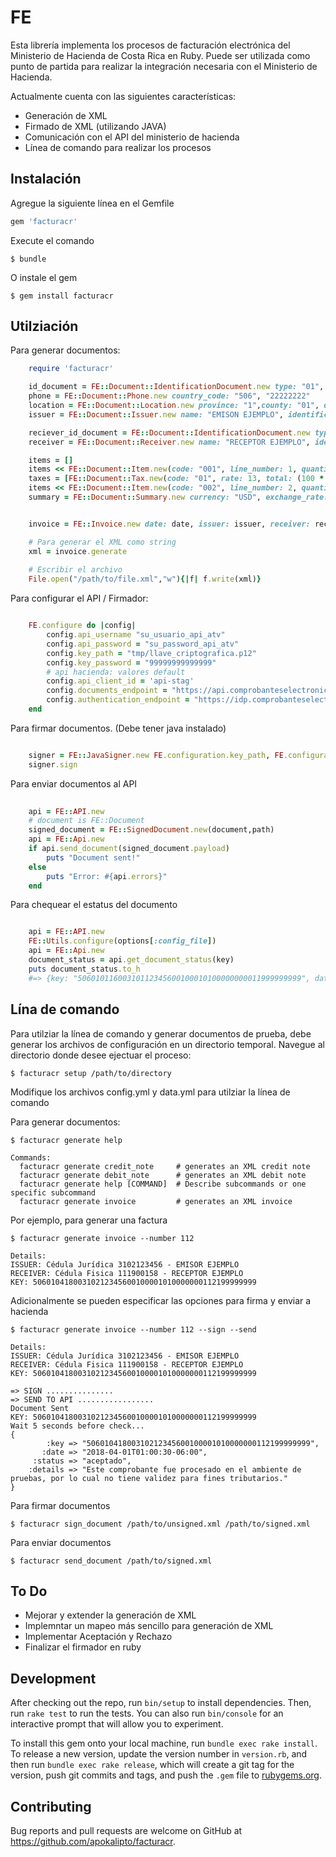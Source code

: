 # FE

Esta librería implementa los procesos de facturación electrónica del Ministerio de Hacienda de Costa Rica en Ruby. Puede ser utilizada como punto de partida para realizar la integración necesaria con el Ministerio de Hacienda.

Actualmente cuenta con las siguientes características:

- Generación de XML
- Firmado de XML (utilizando JAVA)
- Comunicación con el API del ministerio de hacienda
- Línea de comando para realizar los procesos

## Instalación

Agregue la siguiente línea en el Gemfile

```ruby
gem 'facturacr'
```

Execute el comando

    $ bundle

O instale el gem

    $ gem install facturacr

## Utilziación

Para generar documentos:

```ruby
	require 'facturacr'

	id_document = FE::Document::IdentificationDocument.new type: "01", number: "112345678"
	phone = FE::Document::Phone.new country_code: "506", "22222222" 
	location = FE::Document::Location.new province: "1",county: "01", district: "01", others: "Otras señas"
	issuer = FE::Document::Issuer.new name: "EMISON EJEMPLO", identification_document: id_document, location: location, phone: phone, email: "emisor@ejemplo.com"

	reciever_id_document = FE::Document::IdentificationDocument.new type: "02", number: "3102123456"
	receiver = FE::Document::Receiver.new name: "RECEPTOR EJEMPLO", identification_document: id_document

	items = []
	items << FE::Document::Item.new(code: "001", line_number: 1, quantity: 1, unit: "Sp", description: "Desarrollo de Software y Mantenimiento", unit_price: 300, subtotal: 300, net_total: 300, total: 300)
	taxes = [FE::Document::Tax.new(code: "01", rate: 13, total: (100 * 0.13))]
	items << FE::Document::Item.new(code: "002", line_number: 2, quantity: 2, unit: "Unid", description: "Impresora de POS", unit_price: 50, total: 100, taxes: taxes, net_total: 113, subtotal: 100)
	summary = FE::Document::Summary.new currency: "USD", exchange_rate: 575, services_exent_total: 300, goods_taxable_total: 100, exent_total: 300, taxable_total: 100, subtotal: 400, gross_total: 400, tax_total: 13, net_total: 413


	invoice = FE::Invoice.new date: date, issuer: issuer, receiver: receiver, number: number, items: items, condition: condition, credit_term: credit_term, summary: summary, security_code: "12345678", document_situation: "1"

	# Para generar el XML como string
	xml = invoice.generate
	
	# Escribir el archivo
	File.open("/path/to/file.xml","w"){|f| f.write(xml)}
```

Para configurar el API / Firmador:
```ruby

	FE.configure do |config|
		config.api_username "su_usuario_api_atv"
		config.api_password = "su_password_api_atv"
		config.key_path = "tmp/llave_criptografica.p12"
		config.key_password = "99999999999999"
		# api hacienda: valores default
		config.api_client_id = 'api-stag'
		config.documents_endpoint = "https://api.comprobanteselectronicos.go.cr/recepcion-sandbox/v1"
		config.authentication_endpoint = "https://idp.comprobanteselectronicos.go.cr/auth/realms/rut-stag/protocol/openid-connect/token"s
	end
```

Para firmar documentos. (Debe tener java instalado)
```ruby

	signer = FE::JavaSigner.new FE.configuration.key_path, FE.configuration.key_password, "/path/to/unsigned.xml", "/path/to/signed.xml"
	signer.sign
```


Para enviar documentos al API
```ruby
	
	api = FE::API.new
	# document is FE::Document
	signed_document = FE::SignedDocument.new(document,path)
	api = FE::Api.new
	if api.send_document(signed_document.payload)
		puts "Document sent!"
	else
		puts "Error: #{api.errors}"
	end
```

Para chequear el estatus del documento
```ruby

	api = FE::API.new	
	FE::Utils.configure(options[:config_file])
	api = FE::Api.new
	document_status = api.get_document_status(key)
	puts document_status.to_h
	#=> {key: "50601011600310112345600100010100000000011999999999", date: "2016-01-01T00:00:00-0600", status: "aceptado", datails: ""}
```

## Lína de comando

Para utilziar la línea de comando y generar documentos de prueba, debe generar los archivos de configuración en un directorio temporal. Navegue al directorio donde desee ejectuar el proceso:

	$ facturacr setup /path/to/directory	

Modifique los archivos config.yml y data.yml para utilziar la línea de comando

Para generar documentos:

	$ facturacr generate help
	
	Commands:
	  facturacr generate credit_note     # generates an XML credit note
	  facturacr generate debit_note      # generates an XML debit note
	  facturacr generate help [COMMAND]  # Describe subcommands or one specific subcommand
	  facturacr generate invoice         # generates an XML invoice

Por ejemplo, para generar una factura

	
	$ facturacr generate invoice --number 112
	
	Details:
	ISSUER: Cédula Jurídica 3102123456 - EMISOR EJEMPLO
	RECEIVER: Cédula Fisica 111900158 - RECEPTOR EJEMPLO
	KEY: 50601041800310212345600100001010000000112199999999	

Adicionalmente se pueden especificar las opciones para firma y enviar a hacienda

	$ facturacr generate invoice --number 112 --sign --send
	
	Details:
	ISSUER: Cédula Jurídica 3102123456 - EMISOR EJEMPLO
	RECEIVER: Cédula Fisica 111900158 - RECEPTOR EJEMPLO
	KEY: 50601041800310212345600100001010000000112199999999
	
	=> SIGN ...............
	=> SEND TO API .................
	Document Sent
	KEY: 50601041800310212345600100001010000000112199999999
	Wait 5 seconds before check...
	{
	        :key => "50601041800310212345600100001010000000112199999999",
	       :date => "2018-04-01T01:00:30-06:00",
	     :status => "aceptado",
	    :details => "Este comprobante fue procesado en el ambiente de pruebas, por lo cual no tiene validez para fines tributarios."
	}	


Para firmar documentos

	$ facturacr sign_document /path/to/unsigned.xml /path/to/signed.xml

Para enviar documentos

	$ facturacr send_document /path/to/signed.xml		

## To Do

- Mejorar y extender la generación de XML
- Implemntar un mapeo más sencillo para generación de XML
- Implementar Aceptación y Rechazo
- Finalizar el firmador en ruby

## Development

After checking out the repo, run `bin/setup` to install dependencies. Then, run `rake test` to run the tests. You can also run `bin/console` for an interactive prompt that will allow you to experiment.

To install this gem onto your local machine, run `bundle exec rake install`. To release a new version, update the version number in `version.rb`, and then run `bundle exec rake release`, which will create a git tag for the version, push git commits and tags, and push the `.gem` file to [rubygems.org](https://rubygems.org).

## Contributing

Bug reports and pull requests are welcome on GitHub at https://github.com/apokalipto/facturacr.

